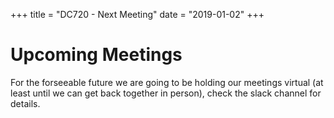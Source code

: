 +++
title = "DC720 - Next Meeting"
date = "2019-01-02"
+++

# Upcoming Meetings

For the forseeable future we are going to be holding our meetings virtual (at
least until we can get back together in person), check the slack channel for
details.

